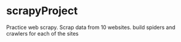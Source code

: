 # scrapyProject
Practice web scrapy. Scrap data from 10 websites. build spiders and crawlers for each of the sites
